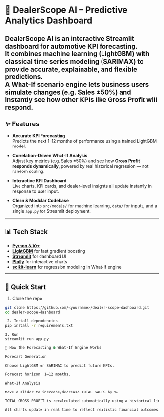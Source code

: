 # 🚗 DealerScope AI – Predictive Analytics Dashboard

DealerScope AI is an **interactive Streamlit dashboard** for automotive KPI forecasting.  
It combines **machine learning (LightGBM)** with **classical time series modeling (SARIMAX)** to provide accurate, explainable, and flexible predictions.  
A **What-If scenario engine** lets business users simulate changes (e.g. Sales ±50%) and instantly see **how other KPIs like Gross Profit will respond.**
---

## ✨ Features
- **Accurate KPI Forecasting**  
  Predicts the next 1–12 months of performance using a trained LightGBM model.
  
- **Correlation-Driven What-If Analysis**  
  Adjust key metrics (e.g. Sales ±50%) and see how **Gross Profit responds dynamically**, powered by real historical regression — not random scaling.
  
- **Interactive KPI Dashboard**  
  Live charts, KPI cards, and dealer-level insights all update instantly in response to user input.
  
- **Clean & Modular Codebase**  
  Organized into `src/models/` for machine learning, `data/` for inputs, and a single `app.py` for Streamlit deployment.

---

## 📊 Tech Stack
- **[Python 3.10+](https://www.python.org/)**  
- **[LightGBM](https://lightgbm.readthedocs.io/)** for fast gradient boosting  
- **[Streamlit](https://streamlit.io/)** for dashboard UI  
- **[Plotly](https://plotly.com/python/)** for interactive charts  
- **[scikit-learn](https://scikit-learn.org/)** for regression modeling in What-If engine  

---

## 🚀 Quick Start

1. Clone the repo
```bash
git clone https://github.com/<yourname>/dealer-scope-dashboard.git
cd dealer-scope-dashboard

 2. Install dependencies
pip install -r requirements.txt

3. Run
streamlit run app.py

🧠 How the Forecasting & What-If Engine Works

Forecast Generation

Choose LightGBM or SARIMAX to predict future KPIs.

Forecast horizon: 1–12 months.

What-If Analysis

Move a slider to increase/decrease TOTAL SALES by %.

TOTAL GROSS PROFIT is recalculated automatically using a historical linear regression between Sales and Profit.

All charts update in real time to reflect realistic financial outcomes.

